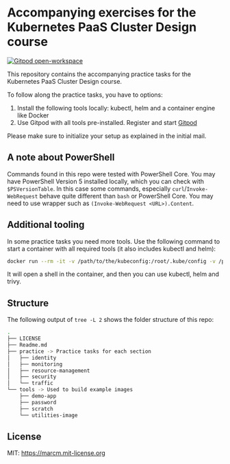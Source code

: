 # Accompanying exercises for the Kubernetes PaaS Cluster Design course

[![Gitpod open-workspace](https://img.shields.io/badge/Gitpod-ready--to--code-908a85?logo=gitpod)](https://gitpod.io/#https://github.com/MMerzinger/kubernetes-paas-cluster-design)

This repository contains the accompanying practice tasks for the Kubernetes PaaS Cluster Design course. 

To follow along the practice tasks, you have to options:

1. Install the following tools locally: kubectl, helm and a container engine like Docker
2. Use Gitpod with all tools pre-installed. Register and start [Gitpod](https://gitpod.io/#https://github.com/MMerzinger/kubernetes-paas-cluster-design)

Please make sure to initialize your setup as explained in the initial mail.

## A note about PowerShell

Commands found in this repo were tested with PowerShell Core. You may have PowerShell Version 5 installed locally, which you can check with `$PSVersionTable`. In this case some commands, especially `curl`/`Invoke-WebRequest` behave quite different than `bash` or PowerShell Core. You may need to use wrapper such as `(Invoke-WebRequest <URL>).Content`.

## Additional tooling

In some practice tasks you need more tools. Use the following command to start a container with all required tools (it also includes kubectl and helm):

```bash
docker run --rm -it -v /path/to/the/kubeconfig:/root/.kube/config -v /path/to/the/code:/code k8spaasclusterdesign.azurecr.io/tools/utilities:0.1.0
```

It will open a shell in the container, and then you can use kubectl, helm and trivy.

## Structure

The following output of `tree -L 2` shows the folder structure of this repo:

```bash
.
├── LICENSE
├── Readme.md
├── practice -> Practice tasks for each section
│   ├── identity
│   ├── monitoring
│   ├── resource-management
│   ├── security
│   └── traffic
└── tools -> Used to build example images
    ├── demo-app
    ├── password
    ├── scratch
    └── utilities-image
```

## License

MIT: https://marcm.mit-license.org
